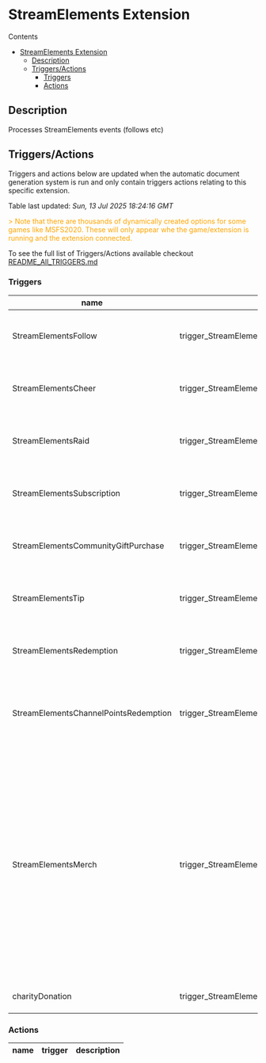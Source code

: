 
# StreamElements Extension

Contents

- [StreamElements Extension](#streamelements-extension)
  - [Description](#description)
  - [Triggers/Actions](#triggersactions)
    - [Triggers](#triggers)
    - [Actions](#actions)

## Description

Processes StreamElements events (follows etc)

## Triggers/Actions



Triggers and actions below are updated when the automatic document generation system is run and only contain triggers actions relating to this specific extension.

Table last updated: *Sun, 13 Jul 2025 18:24:16 GMT*

<div style='color:orange'>> Note that there are thousands of dynamically created options for some games like MSFS2020. These will only appear whe the game/extension is running and the extension connected.</div>

To see the full list of Triggers/Actions available checkout [README_All_TRIGGERS.md](https://github.com/SilenusTA/StreamRoller/blob/master/README_All_TRIGGERS.md)

### Triggers

| name | trigger | description |
| --- | --- | --- |
| StreamElementsFollow | trigger_StreamElementsFollow | Someone followed on the platform specified |
| StreamElementsCheer | trigger_StreamElementsCheer | Someone Cheered on the platform specified |
| StreamElementsRaid | trigger_StreamElementsRaid | Someone Raided on the platform specified |
| StreamElementsSubscription | trigger_StreamElementsSubscription | Someone Subscribed on the platform specified |
| StreamElementsCommunityGiftPurchase | trigger_StreamElementsCommunityGiftPurchase | Someone gifted subs on the platform specified |
| StreamElementsTip | trigger_StreamElementsTip | Someone Tip'd on the platform specified |
| StreamElementsRedemption | trigger_StreamElementsRedemption | Someone Redeemed on the platform specified |
| StreamElementsChannelPointsRedemption | trigger_StreamElementsChannelPointsRedemption | Someone Redeemed Channel Points on the platform specified |
| StreamElementsMerch | trigger_StreamElementsMerch | Someone purchased something on the platform specified, items will contain the 'name price quantity' for that item. Multiple item purchase will have a trigger for each item even if brought in one purchase |
| charityDonation | trigger_StreamElementsCharityDonation | Charity Campaign Donation |


### Actions

| name | trigger | description |
| --- | --- | --- |

